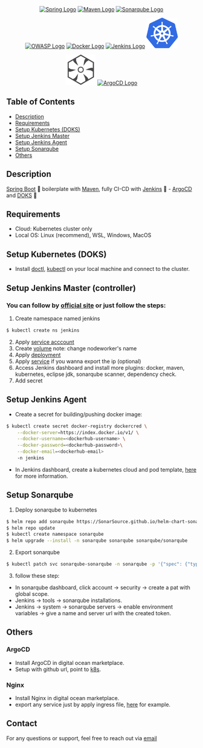 <p align="center"> 
  <a href="https://spring.io/" target="blank"><img src="https://spring.io/img/logos/spring-initializr.svg" height="80" alt="Spring Logo" /></a> 
  <a href="https://maven.apache.org/" target="blank"><img src="https://svgrepo.com/show/354051/maven.svg" height="80" alt="Maven Logo" /></a> 
  <a href="https://www.sonarsource.com/" target="blank"><img src="https://assets-eu-01.kc-usercontent.com/64ba5402-320b-01f3-758a-878c16f16a91/12283dab-bf2b-44e3-b22f-521d2775355c/Sonar-Logo-Usage%402x.png?w=2090&h=862&auto=format&fit=crop" height="80" alt="Sonarqube Logo" /></a> 
</p> 
  
<p align="center"> 
  <a href="https://owasp.org/" target="blank"><img src="https://owasp.org/assets/images/logo.png" height="80" alt="OWASP Logo" /></a>
  <a href="https://docs.docker.com/" target="blank"><img src="https://www.docker.com/wp-content/uploads/2022/03/Moby-logo.png" height="80" alt="Docker Logo" /></a>
  <a href="https://www.jenkins.io/" target="blank"><img src="https://www.jenkins.io/images/logos/fire/256.png" height="80" alt="Jenkins Logo" /></a> 
  <a href="https://cloud.digitalocean.com/kubernetes" target="blank"><img src="https://raw.githubusercontent.com/kubernetes/kubernetes/master/logo/logo.png" height="80" alt="Kubernetes Logo" /></a> 
</p>

<p align="center">
   <a href="https://semantic-release.gitbook.io/semantic-release/" target="blank"><img src="https://raw.githubusercontent.com/semantic-release/semantic-release/master/media/semantic-release-logo.svg" height="80" alt="Semantic Release Logo" /></a> 
   <a href="https://argo-cd.readthedocs.io/en/stable/" target="blank"><img src="https://icon.icepanel.io/Technology/svg/Argo-CD.svg" height="80" alt="ArgoCD Logo" /></a> 
</p>

## Table of Contents
- [Description](#description)
- [Requirements](#requirements)
- [Setup Kubernetes (DOKS)](#setup-kubernetes-doks)
- [Setup Jenkins Master](#setup-jenkins-master-controller)
- [Setup Jenkins Agent]()
- [Setup Sonarqube](#setup-sonarqube)
- [Others](#others)

## Description

[Spring Boot](https://spring.io/) 🍃 boilerplate with [Maven](https://maven.apache.org/), fully CI-CD with [Jenkins](https://github.com/features/actions) 👺 - [ArgoCD](https://argo-cd.readthedocs.io/en/stable/) and [DOKS](https://cloud.digitalocean.com/kubernetes) 🐳

## Requirements
- Cloud: Kubernetes cluster only
- Local OS: Linux (recommend), WSL, Windows, MacOS

## Setup Kubernetes (DOKS)
- Install [doctl](https://docs.digitalocean.com/reference/doctl/how-to/install/), [kubectl](https://kubernetes.io/vi/docs/tasks/tools/install-kubectl/) on your local machine and connect to the cluster.

## Setup Jenkins Master (controller)
### You can follow by [official site](https://www.jenkins.io/doc/book/installing/kubernetes/) or just follow the steps: 
1. Create namespace named jenkins
```bash
$ kubectl create ns jenkins
```
2. Apply [service acccount](./jenkins/serviceAccount.yaml)
3. Create [volume](./jenkins/volume.yaml) note: change nodeworker's name
4. Apply [deployment](./jenkins/deployment.yaml)
5. Apply [service](./jenkins/service.yaml) if you wanna export the ip (optional)
6. Access Jenkins dashboard and install more plugins: docker, maven, kubernetes, eclipse jdk, sonarqube scanner, dependency check.
7. Add secret

## Setup Jenkins Agent
- Create a secret for building/pushing docker image:
```bash
$ kubectl create secret docker-registry dockercred \
    --docker-server=https://index.docker.io/v1/ \
    --docker-username=<dockerhub-username> \
    --docker-password=<dockerhub-password>\
    --docker-email=<dockerhub-email>
    -n jenkins
```
- In Jenkins dashboard, create a kubernetes cloud and pod template, [here](https://plugins.jenkins.io/kubernetes/) for more information.

## Setup Sonarqube
1. Deploy sonarqube to kubernetes
```bash
$ helm repo add sonarqube https://SonarSource.github.io/helm-chart-sonarqube
$ helm repo update
$ kubectl create namespace sonarqube
$ helm upgrade --install -n sonarqube sonarqube sonarqube/sonarqube
```

2. Export sonarqube
```bash
$ kubectl patch svc sonarqube-sonarqube -n sonarqube -p '{"spec": {"type": "NodePort"}}’
```
3. follow these step:
- In sonarqube dashboard, click account → security → create a pat with global scope.
- Jenkins → tools → sonarqube installations.
- Jenkins → system → sonarqube servers → enable environment variables → give a name and server url with the created token.

## Others
### ArgoCD
- Install ArgoCD in digital ocean marketplace.
- Setup with github url, point to [k8s](./k8s/).

### Nginx
- Install Nginx in digital ocean marketplace.
- export any service just by apply ingress file, [here](./jenkins/ingress.yaml) for example.

## Contact
For any questions or support, feel free to reach out via [email](mailto:nguyenducduypc160903@gmail.com)